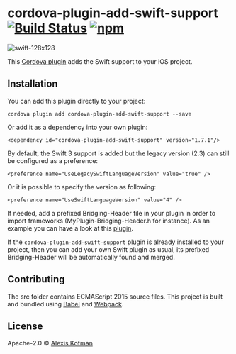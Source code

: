 # cordova-plugin-add-swift-support [![Build Status](https://travis-ci.org/akofman/cordova-plugin-add-swift-support.svg?branch=master)](https://travis-ci.org/akofman/cordova-plugin-add-swift-support) [![npm](https://img.shields.io/npm/v/cordova-plugin-add-swift-support.svg?maxAge=2592000)](https://www.npmjs.com/package/cordova-plugin-add-swift-support)

![swift-128x128](https://cloud.githubusercontent.com/assets/579922/15999501/79196b48-3146-11e6-836e-061a7ef53571.png)

This [Cordova plugin](https://www.npmjs.com/package/cordova-plugin-add-swift-support) adds the Swift support to your iOS project.

## Installation

You can add this plugin directly to your project:

`cordova plugin add cordova-plugin-add-swift-support --save`

Or add it as a dependency into your own plugin:

`<dependency id="cordova-plugin-add-swift-support" version="1.7.1"/>`

By default, the Swift 3 support is added but the legacy version (2.3) can still be configured as a preference:

`<preference name="UseLegacySwiftLanguageVersion" value="true" />`

Or it is possible to specify the version as following:

`<preference name="UseSwiftLanguageVersion" value="4" />`

If needed, add a prefixed Bridging-Header file in your plugin in order to import frameworks (MyPlugin-Bridging-Header.h for instance).
As an example you can have a look at this [plugin](https://github.com/akofman/cordova-plugin-permissionScope).

If the `cordova-plugin-add-swift-support` plugin is already installed to your project, then you can add your own Swift plugin as usual, its prefixed Bridging-Header will be automatically found and merged.

## Contributing

The src folder contains ECMAScript 2015 source files.
This project is built and bundled using [Babel](https://babeljs.io/) and [Webpack](https://webpack.js.org/).

## License

Apache-2.0 © [Alexis Kofman](http://twitter.com/alexiskofman)
